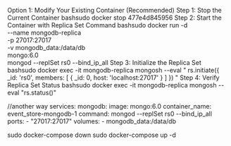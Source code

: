 Option 1: Modify Your Existing Container (Recommended)
Step 1: Stop the Current Container
bashsudo docker stop 477e4d845956
Step 2: Start the Container with Replica Set Command
bashsudo docker run -d \
  --name mongodb-replica \
  -p 27017:27017 \
  -v mongodb_data:/data/db \
  mongo:6.0 \
  mongod --replSet rs0 --bind_ip_all
Step 3: Initialize the Replica Set
bashsudo docker exec -it mongodb-replica mongosh --eval "
rs.initiate({
  _id: 'rs0',
  members: [
    { _id: 0, host: 'localhost:27017' }
  ]
})
"
Step 4: Verify Replica Set Status
bashsudo docker exec -it mongodb-replica mongosh --eval "rs.status()"

//another way 
services:
  mongodb:
    image: mongo:6.0
    container_name: event_store-mongodb-1
    command: mongod --replSet rs0 --bind_ip_all
    ports:
      - "27017:27017"
    volumes:
      - mongodb_data:/data/db 

sudo docker-compose down
sudo docker-compose up -d
